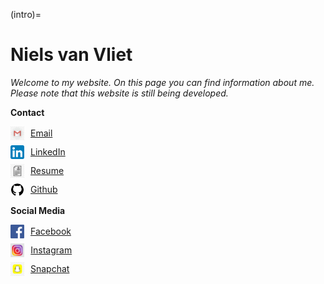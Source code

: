 (intro)=
# Niels van Vliet

_Welcome to my website. On this page you can find information about me. Please note that this website is still being developed._

**Contact**

<div style="display:flex; align-items:center; margin-bottom:8px;">
  <img src="figures/gmail.jpg" style="height:22px; margin-right:10px;">
  <a href="mailto:nielsvanvliet1999@gmail.com">Email</a>
</div>

<div style="display:flex; align-items:center; margin-bottom:8px;">
  <img src="figures/linkedin.png" style="height:22px; margin-right:10px;">
  <a href="https://www.linkedin.com/in/niels-van-vliet-005a4b229?utm_source=share&utm_campaign=share_via&utm_content=profile&utm_medium=ios_app">LinkedIn</a>
</div>

<div style="display:flex; align-items:center; margin-bottom:8px;">
  <img src="figures/resume.jpg" style="height:22px; margin-right:10px;">
  <a href="#">Resume</a>
</div>

<div style="display:flex; align-items:center; margin-bottom:8px;">
  <img src="figures/github.png" style="height:22px; margin-right:10px;">
  <a href="https://github.com/navanvliet">Github</a>
</div>

**Social Media**

<div style="display:flex; align-items:center; margin-bottom:8px;">
  <img src="figures/facebook.png" style="height:22px; margin-right:10px;">
  <a href="https://www.facebook.com/share/1BP6YcFVwv/?mibextid=wwXIfr">Facebook</a>
</div>

<div style="display:flex; align-items:center; margin-bottom:8px;">
  <img src="figures/instagram.jpg" style="height:22px; margin-right:10px;">
  <a href="https://www.instagram.com/niels_vvliet?igsh=YzMxZ2tveGYydzdz&utm_source=qr">Instagram</a>
</div>

<div style="display:flex; align-items:center; margin-bottom:8px;">
  <img src="figures/snapchat.png" style="height:22px; margin-right:10px;">
  <a href="https://snapchat.com/t/xdL65cY9">Snapchat</a>
</div>
